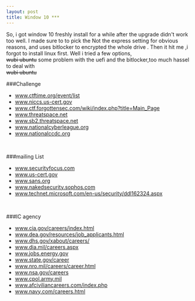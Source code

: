 ```yaml
---
layout: post
title: Window 10 ***
---
```


So, i got window 10 freshly install for a while after the upgrade didn't work too well.
I made sure to to pick the Not the express setting for obvious reasons, and 
uses bitlocker to encrypted the whole drive . 
Then it hit me ,i forgot to install linux first.
Well i tried a few options,<br>
<strike>wubi ubuntu</strike> some problem with the uefi and the bitlocker,too much hassel to deal with<br>
<strike>wubi ubuntu</strike><br>


###Challenge
* www.ctftime.org/event/list
* www.niccs.us-cert.gov
* www.ctf.forgottensec.com/wiki/index.php?title=Main_Page
* www.threatspace.net
* www.sb2.threatspace.net
* www.nationalcyberleague.org
* www.nationalccdc.org
</br>


###mailing List
* www.securityfocus.com
* www.us-cert.gov
* www.sans.org
* www.nakedsecurity.sophos.com
* www.technet.microsoft.com/en-us/security/ddl162324.aspx
</br>


###IC agency
* www.cia.gov/careers/index.html
* www.dea.gov/resources/job_applicants.html
* www.dhs.gov/xabout/careers/
* www.dia.mil/careers.aspx
* www.jobs.energy.gov
* www.state.gov/career
* www.nro.mil/careers/career.html
* www.nsa.gov/careers
* www.cpol.army.mil
* www.afciviliancareers.com/index.php
* www.navy.com/careers.html


